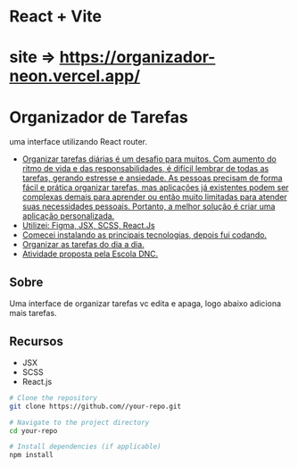 # React + Vite
# site => https://organizador-neon.vercel.app/

# Organizador de Tarefas

uma interface utilizando React router.

- [Organizar tarefas diárias é um desafio para muitos. Com aumento do ritmo de vida e
das responsabilidades, é difícil lembrar de todas as tarefas, gerando estresse e
ansiedade. As pessoas precisam de forma fácil e prática organizar tarefas, mas
aplicações já existentes podem ser complexas demais para aprender ou então muito
limitadas para atender suas necessidades pessoais. Portanto, a melhor solução é criar
uma aplicação personalizada.](#about)
- [Utilizei: Figma, JSX, SCSS, React.Js](#features)
- [Comecei instalando as principais tecnologias, depois fui codando.](#getting-started)
- [Organizar as tarefas do dia a dia.](#usage)
- [Atividade proposta pela Escola DNC.](#license)

## Sobre

Uma interface de organizar tarefas vc edita e apaga, logo abaixo adiciona mais tarefas.

## Recursos

- JSX
- SCSS
- React.js

```bash
# Clone the repository
git clone https://github.com//your-repo.git

# Navigate to the project directory
cd your-repo

# Install dependencies (if applicable)
npm install

